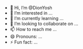 - 👋 Hi, I’m @DionYosh
- 👀 I’m interested in ...
- 🌱 I’m currently learning ...
- 💞️ I’m looking to collaborate on ...
- 📫 How to reach me ...
- 😄 Pronouns: ...
- ⚡ Fun fact: ...

<!---
DionYosh/DionYosh is a ✨ special ✨ repository because its `README.md` (this file) appears on your GitHub profile.
You can click the Preview link to take a look at your changes.
--->
